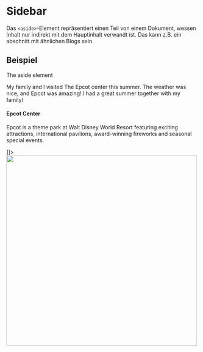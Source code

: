 # Sidebar

<show-structure depth="2" />

Das `<aside>`-Element repräsentiert einen Teil von einem Dokument, wessen Inhalt nur indirekt mit dem Hauptinhalt verwandt ist. Das kann z.B. ein
abschnitt mit ähnlichen Blogs sein.

## Beispiel

<tabs>
    <tab title="HTML">
        <code-block lang="html">
            <![CDATA[
                <h1>The aside element</h1>
                <p>My family and I visited The Epcot center this summer. The weather was nice, 
                    and Epcot was amazing! I had a great summer together with my family!</p>
                <aside>
                    <h4>Epcot Center</h4>
                    <p>Epcot is a theme park at Walt Disney World Resort featuring exciting attractions,  international pavilions, award-winning fireworks and seasonal special events.</p>
                </aside>
            ]]>
        </code-block>
    </tab>
    <tab title="Resultat">
        <img src="aside_2.png" width="500" thumbnail="true" />
    </tab>
</tabs>